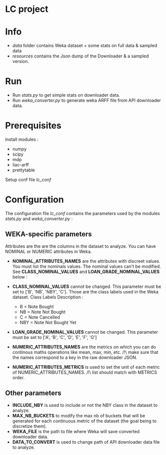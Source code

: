 LC project
==

# Info 
 - _data_ folder contains Weka dataset + some stats on full data &  sampled data
 - _resources_ contains the Json dump of the Downloader & a sampled version.

# Run

 - Run _stats.py_ to get simple stats on downloader data. 
 - Run _weka_converter.py_ to generate weka ARFF file from API downloader data.

# Prerequisites 

Install modules :
 - numpy
 - scipy
 - mdp
 - liac-arff
 - prettytable

Setup conf file _lc_conf_

# Configuration 

The configuration file _lc_conf_ contains the parameters used by 
the modules _stats.py_ and _weka_converter.py_ :

## WEKA-specific parameters 

Attributes are the are the columns in the dataset to analyze.
You can have NOMINAL or NUMERIC attributes in Weka.

 - **NOMINAL_ATTRIBUTES_NAMES** are the attributes with discreet values. You must list the nominals values. The nominal values can't be modified. See **CLASS_NOMINAL_VALUES** and **LOAN_GRADE_NOMINAL_VALUES** below :

 - **CLASS_NOMINAL_VALUES** cannot be changed. This parameter must be set to ['B', 'NB', 'NBY', 'C']. Those are the class labels used in the Weka dataset. 
    Class Labels Description :
	* B = Note Bought
	* NB = Note Not Bought
	* C = Note Cancelled
	* NBY = Note Not Bought Yet

 - **LOAN_GRADE_NOMINAL_VALUES** cannot be changed. This parameter must be set to ['A', 'B', 'C', 'D', 'E', 'F', 'G']

 - **NUMERIC_ATTRIBUTES_NAMES** are the metrics on which you can do continous maths operations like mean, max, min, etc. /!\ make sure that the names correspond to a key in the raw downloader JSON.

 - **NUMERIC_ATTRIBUTES_METRICS** is used to set the unit of each metric of NUMERIC_ATTRIBUTES_NAMES. /!\ list should match with METRICS order.


## Other parameters

 - **INCLUDE_NBY** is used to include or not the NBY class in the dataset to analyze.
 - **MAX_NB_BUCKETS** to modify the max nb of buckets that will be generated for each continuous metric of the dataset (the goal being to discretize them).
 - **WEKA_FILE** is the path to file where Weka will save converted downloader data.
 - **DATA_TO_CONVERT**  is used to change path of API downloader data file to analyze.

		



